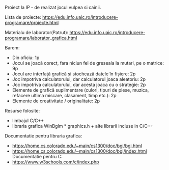 Proiect la IP - de realizat jocul vulpea si cainii.

Lista de proiecte: https://edu.info.uaic.ro/introducere-programare/proiecte.html

Materialu de laborator(Patrut): https://edu.info.uaic.ro/introducere-programare/laborator_grafica.html

Barem:
- Din oficiu: 1p
- Jocul se joacă corect, fara niciun fel de greseala la mutari, pe o matrice: 9p
- Jocul are interfață grafică și stochează datele în fișiere: 2p
- Joc impotriva calculatorului, dar calculatorul joaca aleatoriu: 2p
- Joc impotriva calculatorului, dar acesta joaca cu o strategie: 2p
- Elemente de grafică suplimentare (culori, tipuri de piese, muzica, refacere ultima miscare, clasament, timp etc.): 2p
- Elemente de creativitate / originalitate: 2p

Resurse folosite:
- limbajul C/C++
- libraria grafica WinBgIm * graphics.h + alte librarii incluse in C/C++

Documentatie pentru libraria grafica: 
- https://home.cs.colorado.edu/~main/cs1300/doc/bgi/bgi.html
- https://home.cs.colorado.edu/~main/cs1300/doc/bgi/index.html
Documentatie pentru C:
- https://www.w3schools.com/c/index.php
